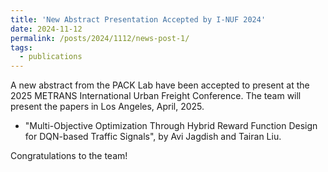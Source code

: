 ```yaml
---
title: 'New Abstract Presentation Accepted by I-NUF 2024'
date: 2024-11-12
permalink: /posts/2024/1112/news-post-1/
tags:
  - publications
---
```


A new abstract from the PACK Lab have been accepted to present at the 2025 METRANS International Urban Freight Conference. The team will present the papers in Los Angeles, April, 2025.

* "Multi-Objective Optimization Through Hybrid Reward Function Design for DQN-based Traffic Signals", by Avi Jagdish and Tairan Liu.

Congratulations to the team!
